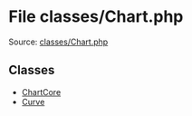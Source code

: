File classes/Chart.php
=========

Source: [classes/Chart.php](https://github.com/PrestaShop/PrestaShop/blob/1.5.0.15/classes/Chart.php)


Classes
-------

* [ChartCore](class.ChartCore.md)
* [Curve](class.Curve.md)

